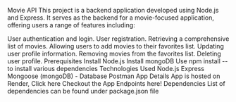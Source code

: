 Movie API
This project is a backend application developed using Node.js and Express. It serves as the backend for a movie-focused application, offering users a range of features including:

User authentication and login.
User registration.
Retrieving a comprehensive list of movies.
Allowing users to add movies to their favorites list.
Updating user profile information.
Removing movies from the favorites list.
Deleting user profile.
Prerequisites
Install Node.js
Install mongoDB
Use npm install -- to install various dependencies
Technologies Used
Node.js
Express
Mongoose (mongoDB) - Database
Postman
App Details
App is hosted on Render, Click here
Checkout the App Endpoints here!
Dependencies
List of dependencies can be found under package.json file